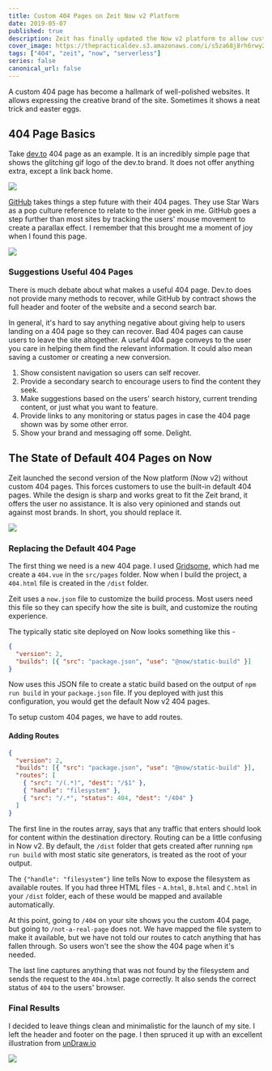 ```yaml
---
title: Custom 404 Pages on Zeit Now v2 Platform
date: 2019-05-07
published: true
description: Zeit has finally updated the Now v2 platform to allow custom 404 pages. Find out what makes a good 404 page and how to set it up.
cover_image: https://thepracticaldev.s3.amazonaws.com/i/s5za68j8rh6rwy2iompd.png
tags: ["404", "zeit", "now", "serverless"]
series: false
canonical_url: false
---
```


A custom 404 page has become a hallmark of well-polished websites. It allows expressing the creative brand of the site. Sometimes it shows a neat trick and easter eggs.

## 404 Page Basics

Take [dev.to](https://dev.to/404) 404 page as an example. It is an incredibly simple page that shows the glitching gif logo of the dev.to brand. It does not offer anything extra, except a link back home.

![](https://thepracticaldev.s3.amazonaws.com/i/je4wl8m2fjnby161ql40.gif)

[GitHub](https://github.com/404) takes things a step future with their 404 pages. They use Star Wars as a pop culture reference to relate to the inner geek in me. GitHub goes a step further than most sites by tracking the users' mouse movement to create a parallax effect. I remember that this brought me a moment of joy when I found this page.

![](https://thepracticaldev.s3.amazonaws.com/i/1ezcflm2iq8vt6j9379i.gif)

### Suggestions Useful 404 Pages

There is much debate about what makes a useful 404 page. Dev.to does not provide many methods to recover, while GitHub by contract shows the full header and footer of the website and a second search bar.

In general, it's hard to say anything negative about giving help to users landing on a 404 page so they can recover. Bad 404 pages can cause users to leave the site altogether. A useful 404 page conveys to the user you care in helping them find the relevant information. It could also mean saving a customer or creating a new conversion.

1. Show consistent navigation so users can self recover.
2. Provide a secondary search to encourage users to find the content they seek.
3. Make suggestions based on the users' search history, current trending content, or just what you want to feature.
4. Provide links to any monitoring or status pages in case the 404 page shown was by some other error.
5. Show your brand and messaging off some. Delight.

## The State of Default 404 Pages on Now

Zeit launched the second version of the Now platform (Now v2) without custom 404 pages. This forces customers to use the built-in default 404 pages. While the design is sharp and works great to fit the Zeit brand, it offers the user no assistance. It is also very opinioned and stands out against most brands. In short, you should replace it.

![](https://thepracticaldev.s3.amazonaws.com/i/2zhap1qbv653berropu8.png)

### Replacing the Default 404 Page

The first thing we need is a new 404 page. I used [Gridsome](https://gridsome.org/docs/pages/#add-a-404-page), which had me create a `404.vue` in the `src/pages` folder. Now when I build the project, a `404.html` file is created in the `/dist` folder.

Zeit uses a `now.json` file to customize the build process. Most users need this file so they can specify how the site is built, and customize the routing experience.

The typically static site deployed on Now looks something like this -

```json
{
  "version": 2,
  "builds": [{ "src": "package.json", "use": "@now/static-build" }]
}
```

Now uses this JSON file to create a static build based on the output of `npm run build` in your `package.json` file. If you deployed with just this configuration, you would get the default Now v2 404 pages.

To setup custom 404 pages, we have to add routes.

#### Adding Routes

```json
{
  "version": 2,
  "builds": [{ "src": "package.json", "use": "@now/static-build" }],
  "routes": [
    { "src": "/(.*)", "dest": "/$1" },
    { "handle": "filesystem" },
    { "src": "/.*", "status": 404, "dest": "/404" }
  ]
}
```

The first line in the routes array, says that any traffic that enters should look for content within the destination directory. Routing can be a little confusing in Now v2. By default, the `/dist` folder that gets created after running `npm run build` with most static site generators, is treated as the root of your output.

The `{"handle": "filesystem"}` line tells Now to expose the filesystem as available routes. If you had three HTML files - `A.html`, `B.html` and `C.html` in your `/dist` folder, each of these would be mapped and available automatically.

At this point, going to `/404` on your site shows you the custom 404 page, but going to `/not-a-real-page` does not. We have mapped the file system to make it available, but we have not told our routes to catch anything that has fallen through. So users won't see the show the 404 page when it's needed.

The last line captures anything that was not found by the filesystem and sends the request to the `404.html` page correctly. It also sends the correct status of `404` to the users' browser.

### Final Results

I decided to leave things clean and minimalistic for the launch of my site. I left the header and footer on the page. I then spruced it up with an excellent illustration from [unDraw.io](https://undraw.co)

![](https://thepracticaldev.s3.amazonaws.com/i/s54med88bamlj2bevq4r.png)
